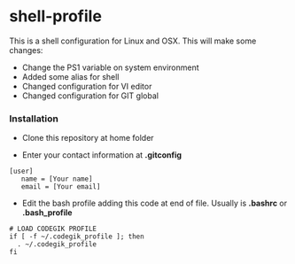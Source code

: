 # shell-profile
This is a shell configuration for Linux and OSX. This will make some changes:
- Change the PS1 variable on system environment
- Added some alias for shell
- Changed configuration for VI editor
- Changed configuration for GIT global

### Installation
- Clone this repository at home folder

- Enter your contact information at **.gitconfig**
```
[user]
   name = [Your name]
   email = [Your email]
```
- Edit the bash profile adding this code at end of file. Usually is **.bashrc** or **.bash_profile**
```shell
# LOAD CODEGIK PROFILE
if [ -f ~/.codegik_profile ]; then
  . ~/.codegik_profile
fi
```
